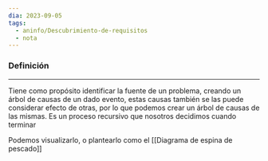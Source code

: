 ```yaml
---
dia: 2023-09-05
tags:
  - aninfo/Descubrimiento-de-requisitos
  - nota
---
```

### Definición
---
Tiene como propósito identificar la fuente de un problema, creando un árbol de causas de un dado evento, estas causas también se las puede considerar efecto de otras, por lo que podemos crear un árbol de causas de las mismas. Es un proceso recursivo que nosotros decidimos cuando terminar

Podemos visualizarlo, o plantearlo como el [[Diagrama de espina de pescado]]